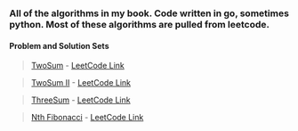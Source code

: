 ### All of the algorithms in my book. Code written in go, sometimes python. Most of these algorithms are pulled from leetcode.

#### Problem and Solution Sets

> [TwoSum](https://github.com/mckinnonn/algorithmBook/tree/master/twosum) - [LeetCode Link](https://leetcode.com/problems/two-sum/)

> [TwoSum II](https://github.com/mckinnonn/algorithmBook/tree/master/twosum) - [LeetCode Link](https://leetcode.com/problems/two-sum-ii-input-array-is-sorted/)

> [ThreeSum](https://github.com/mckinnonn/algorithmBook/tree/master/threesum) - [LeetCode Link](https://leetcode.com/problems/3sum/)

> [Nth Fibonacci](https://github.com/mckinnonn/algorithmBook/tree/master/nthfib) - [LeetCode Link](https://leetcode.com/problems/fibonacci-number)
